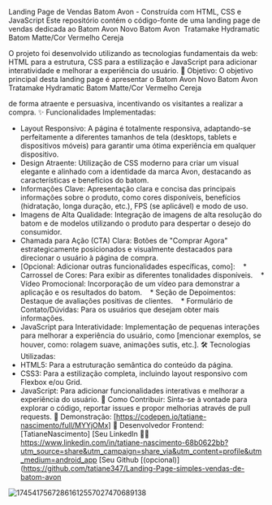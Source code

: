 Landing Page de Vendas Batom Avon - Construída com HTML, CSS e JavaScript
Este repositório contém o código-fonte de uma landing page de vendas dedicada ao Batom Avon Novo Batom Avon  Tratamake Hydramatic Batom Matte/Cor Vermelho Cereja 

O projeto foi desenvolvido utilizando as tecnologias fundamentais da web: HTML para a estrutura, CSS para a estilização e JavaScript para adicionar interatividade e melhorar a experiência do usuário.
🎯 Objetivo:
O objetivo principal desta landing page é apresentar o Batom Avon Novo Batom Avon  Tratamake Hydramatic Batom Matte/Cor Vermelho Cereja 

de forma atraente e persuasiva, incentivando os visitantes a realizar a compra.
✨ Funcionalidades Implementadas:
* Layout Responsivo: A página é totalmente responsiva, adaptando-se perfeitamente a diferentes tamanhos de tela (desktops, tablets e dispositivos móveis) para garantir uma ótima experiência em qualquer dispositivo.
* Design Atraente: Utilização de CSS moderno para criar um visual elegante e alinhado com a identidade da marca Avon, destacando as características e benefícios do batom.
* Informações Clave: Apresentação clara e concisa das principais informações sobre o produto, como cores disponíveis, benefícios (hidratação, longa duração, etc.), FPS (se aplicável) e modo de uso.
* Imagens de Alta Qualidade: Integração de imagens de alta resolução do batom e de modelos utilizando o produto para despertar o desejo do consumidor.
* Chamada para Ação (CTA) Clara: Botões de "Comprar Agora" estrategicamente posicionados e visualmente destacados para direcionar o usuário à página de compra.
* [Opcional: Adicionar outras funcionalidades específicas, como]:
   * Carrossel de Cores: Para exibir as diferentes tonalidades disponíveis.
   * Vídeo Promocional: Incorporação de um vídeo para demonstrar a aplicação e os resultados do batom.
   * Seção de Depoimentos: Destaque de avaliações positivas de clientes.
   * Formulário de Contato/Dúvidas: Para os usuários que desejam obter mais informações.
* JavaScript para Interatividade: Implementação de pequenas interações para melhorar a experiência do usuário, como [mencionar exemplos, se houver, como: rolagem suave, animações sutis, etc.].
🛠️ Tecnologias Utilizadas:
* HTML5: Para a estruturação semântica do conteúdo da página.
* CSS3: Para a estilização completa, incluindo layout responsivo com Flexbox e/ou Grid.
* JavaScript: Para adicionar funcionalidades interativas e melhorar a experiência do usuário.
🚀 Como Contribuir:
Sinta-se à vontade para explorar o código, reportar issues e propor melhorias através de pull requests.
👀 Demonstração:
[https://codepen.io/tatiane-nascimento/full/MYYjOMx]
💼 Desenvolvedor Frontend:
[TatianeNascimento]
[Seu LinkedIn 👩‍💻 https://www.linkedin.com/in/tatiane-nascimento-68b0622bb?utm_source=share&utm_campaign=share_via&utm_content=profile&utm_medium=android_app
[Seu Github [(opcional)](https://github.com/tatiane347/Landing-Page-simples-vendas-de-batom-avon

![17454175672861612557027470689138](https://github.com/user-attachments/assets/298d22e4-01dc-421e-9d81-ae5bccca0d34)


